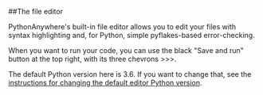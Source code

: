 
<!--
.. title: File editor
.. slug: FileEditor
.. date: 2015-05-13 14:35:28 UTC+01:00
.. tags:
.. category:
.. link:
.. description:
.. type: text
-->





##The file editor


PythonAnywhere's built-in file editor allows you to edit your files with syntax highlighting and, for Python, simple pyflakes-based error-checking.

When you want to run your code, you can use the black "Save and run" button at the top right, with its three chevrons >>>.

The default Python version here is 3.6.  If you want to change that, see the
[instructions for changing the default editor Python version](/pages/SaveAndRunPythonVersion). 

